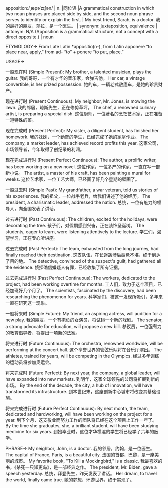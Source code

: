 apposition:/ˌæpəˈzɪʃən/ | n. |同位语 |A grammatical construction in which two noun phrases are placed side by side, and the second noun phrase serves to identify or explain the first.  | My best friend, Sarah, is a doctor.  我的最好的朋友，莎拉，是一个医生。 | synonym: juxtaposition, equivalence | antonym:  N/A (Apposition is a grammatical structure, not a concept with a direct opposite.) | noun


ETYMOLOGY->
From Late Latin *appositio(n-), from Latin apponere “to place near, apply,” from ad- “to” + ponere “to put, place.”

USAGE->

一般现在时 (Simple Present):
My brother, a talented musician, plays the guitar. 我的哥哥，一个有才华的音乐家，会弹吉他。
Her car, a vintage convertible, is her prized possession. 她的车，一辆老式敞篷车，是她的珍贵财产。


现在进行时 (Present Continuous):
My neighbor, Mr. Jones, is mowing the lawn. 我的邻居，琼斯先生，正在修剪草坪。
The chef, a renowned culinary artist, is preparing a special dish.  这位厨师，一位著名的烹饪艺术家，正在准备一道特殊的菜。


现在完成时 (Present Perfect):
My sister, a diligent student, has finished her homework. 我的妹妹，一个勤奋的学生，已经完成了她的家庭作业。
The company, a market leader, has achieved record profits this year. 这家公司，市场领导者，今年取得了创纪录的利润。


现在完成进行时 (Present Perfect Continuous):
The author, a prolific writer, has been working on a new novel.  这位作家，一位多产的作家，一直在写一部新小说。
The artist, a master of his craft, has been painting a mural for weeks.  这位艺术家，一位工艺大师，已经画了好几个星期的壁画了。


一般过去时 (Simple Past):
My grandfather, a war veteran, told us stories of his experiences. 我的祖父，一位战争老兵，给我们讲述了他的经历。
The president, a charismatic leader, addressed the nation. 总统，一位有魅力的领导人，向全国发表了讲话。


过去进行时 (Past Continuous):
The children, excited for the holidays, were decorating the tree. 孩子们，对假期感到兴奋，正在装饰圣诞树。
The students, eager to learn, were listening attentively to the lecture. 学生们，渴望学习，正在专心听讲座。


过去完成时 (Past Perfect):
The team, exhausted from the long journey, had finally reached their destination.  这支队伍，在长途跋涉后疲惫不堪，终于到达了目的地。
The detective, convinced of the suspect's guilt, had gathered all the evidence.  侦探确信嫌疑人有罪，已经收集了所有证据。


过去完成进行时 (Past Perfect Continuous):
The workers, dedicated to the project, had been working overtime for months.  工人们，致力于这个项目，已经加班好几个月了。
The scientists, fascinated by the discovery, had been researching the phenomenon for years. 科学家们，被这一发现所吸引，多年来一直在研究这一现象。


一般将来时 (Simple Future):
My friend, an aspiring actress, will audition for a new play. 我的朋友，一个有抱负的女演员，将试镜一个新的戏剧。
The senator, a strong advocate for education, will propose a new bill. 参议员，一位强有力的教育倡导者，将提出一项新的法案。


将来进行时 (Future Continuous):
The orchestra, renowned worldwide, will be performing at the concert hall.  这个享誉世界的管弦乐队将在音乐厅演出。
The athletes, trained for years, will be competing in the Olympics.  经过多年训练的运动员将参加奥运会。


将来完成时 (Future Perfect):
By next year, the company, a global leader, will have expanded into new markets. 到明年，这家全球领先的公司将扩展到新的市场。
By the end of the decade, the city, a hub of innovation, will have transformed its infrastructure. 到本世纪末，这座创新中心城市将改变其基础设施。


将来完成进行时 (Future Perfect Continuous):
By next month, the team, dedicated and hardworking, will have been working on the project for a year. 到下个月，这支敬业而努力工作的团队将已经在这个项目上工作一年了。
By the time she graduates, she, a brilliant student, will have been studying medicine for six years.  到她毕业时，这位才华横溢的学生将已经学了六年的医学。


PHRASE->
My neighbor, John, is a doctor. 我的邻居，约翰，是一位医生。
The capital of France, Paris, is a beautiful city. 法国的首都，巴黎，是一座美丽的城市。
My favorite book, "To Kill a Mockingbird," is a classic. 我最喜欢的书，《杀死一只知更鸟》，是一部经典之作。
The president, Mr. Biden, gave a speech yesterday. 总统，拜登先生，昨天发表了讲话。
Her dream, to travel the world, finally came true. 她的梦想，环游世界，终于实现了。
